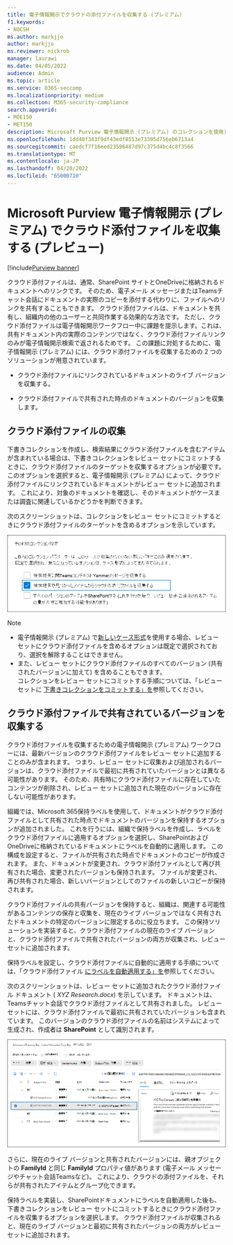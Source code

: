 ```yaml
---
title: 電子情報開示でクラウドの添付ファイルを収集する (プレミアム)
f1.keywords:
- NOCSH
ms.author: markjjo
author: markjjo
ms.reviewer: nickrob
manager: laurawi
ms.date: 04/05/2022
audience: Admin
ms.topic: article
ms.service: O365-seccomp
ms.localizationpriority: medium
ms.collection: M365-security-compliance
search.appverid:
- MOE150
- MET150
description: Microsoft Purview 電子情報開示 (プレミアム) のコレクションを使用して、調査またはケースでレビューするクラウド添付ファイルを収集します。
ms.openlocfilehash: 1dd48f343f9df43edf8553e73395d756eb6713a4
ms.sourcegitcommit: caedcf7f16eed23596487d97c375d4bc4c8f3566
ms.translationtype: MT
ms.contentlocale: ja-JP
ms.lasthandoff: 04/20/2022
ms.locfileid: "65000710"
---
```

# <a name="collect-cloud-attachments-in-microsoft-purview-ediscovery-premium-preview"></a>Microsoft Purview 電子情報開示 (プレミアム) でクラウド添付ファイルを収集する (プレビュー)

[!include[Purview banner](../includes/purview-rebrand-banner.md)]

クラウド添付ファイルは、通常、SharePoint サイトとOneDriveに格納されるドキュメントへのリンクです。 そのため、電子メール メッセージまたはTeamsチャット会話にドキュメントの実際のコピーを添付する代わりに、ファイルへのリンクを共有することもできます。 クラウド添付ファイルは、ドキュメントを共有し、組織内の他のユーザーと共同作業する効果的な方法です。 ただし、クラウド添付ファイルは電子情報開示ワークフロー中に課題を提示します。これは、共有ドキュメント内の実際のコンテンツではなく、クラウド添付ファイルリンクのみが電子情報開示検索で返されるためです。 この課題に対処するために、電子情報開示 (プレミアム) には、クラウド添付ファイルを収集するための 2 つのソリューションが用意されています。  

- クラウド添付ファイルにリンクされているドキュメントのライブ バージョンを収集する。

- クラウド添付ファイルで共有された時点のドキュメントのバージョンを収集します。

## <a name="collecting-cloud-attachments"></a>クラウド添付ファイルの収集

下書きコレクションを作成し、検索結果にクラウド添付ファイルを含むアイテムが含まれている場合は、下書きコレクションをレビュー セットにコミットするときに、クラウド添付ファイルのターゲットを収集するオプションが必要です。 このオプションを選択すると、電子情報開示 (プレミアム) によって、クラウド添付ファイルにリンクされているドキュメントがレビュー セットに追加されます。 これにより、対象のドキュメントを確認し、そのドキュメントがケースまたは調査に関連しているかどうかを判断できます。

次のスクリーンショットは、コレクションをレビュー セットにコミットするときにクラウド添付ファイルのターゲットを含めるオプションを示しています。

![コレクションをレビュー セットにコミットするときにクラウド添付ファイルを含めるオプション](../media/CollectCloudAttachments1.png)

> [!NOTE]
>- 電子情報開示 (プレミアム) で[新しいケース形式](advanced-ediscovery-new-case-format.md)を使用する場合、レビュー セットにクラウド添付ファイルを含めるオプションは既定で選択されており、選択を解除することはできません。<br/>
>- また、レビュー セットにクラウド添付ファイルのすべてのバージョン (共有されたバージョンに加えて) を含めることもできます。  
コレクションをレビュー セットにコミットする手順については、「レビュー セットに [下書きコレクションをコミットする」を](commit-draft-collection.md)参照してください。

## <a name="collecting-the-version-shared-in-a-cloud-attachment"></a>クラウド添付ファイルで共有されているバージョンを収集する

クラウド添付ファイルを収集するための電子情報開示 (プレミアム) ワークフローには、最新バージョンのクラウド添付ファイルをレビュー セットに追加することのみが含まれます。 つまり、レビュー セットに収集および追加されるバージョンは、クラウド添付ファイルで最初に共有されていたバージョンとは異なる可能性があります。 そのため、共有時にクラウド添付ファイルに存在していたコンテンツが削除され、レビュー セットに追加された現在のバージョンに存在しない可能性があります。

組織では、Microsoft 365保持ラベルを使用して、ドキュメントがクラウド添付ファイルとして共有された時点でドキュメントのバージョンを保持するオプションが追加されました。 これを行うには、組織で保持ラベルを作成し、ラベルをクラウド添付ファイルに適用するオプションを選択し、SharePointおよびOneDriveに格納されているドキュメントにラベルを自動的に適用します。 この構成を設定すると、ファイルが共有された時点でドキュメントのコピーが作成されます。 また、ドキュメントが変更され、クラウド添付ファイルとして再び共有された場合、変更されたバージョンも保持されます。 ファイルが変更され、再び共有された場合、新しいバージョンとしてのファイルの新しいコピーが保持されます。

クラウド添付ファイルの共有バージョンを保持すると、組織は、関連する可能性があるコンテンツの保存と収集を、現在のライブ バージョンではなく共有されたドキュメントの特定のバージョンに限定するのに役立ちます。 この保持ソリューションを実装すると、クラウド添付ファイルの現在のライブ バージョンと、クラウド添付ファイルで共有されたバージョンの両方が収集され、レビュー セットに追加されます。

保持ラベルを設定し、クラウド添付ファイルに自動的に適用する手順については、「クラウド添付ファイル [にラベルを自動適用する」を](apply-retention-labels-automatically.md#auto-apply-labels-to-cloud-attachments)参照してください。

次のスクリーンショットは、レビュー セットに追加されたクラウド添付ファイル ドキュメント ( *XYZ Research.docx*) を示しています。 ドキュメントは、Teamsチャット会話でクラウド添付ファイルとして共有されました。 レビュー セットには、クラウド添付ファイルで最初に共有されていたバージョンも含まれています。 このバージョンのクラウド添付ファイルの名前はシステムによって生成され、作成者は **SharePoint** として識別されます。

![レビュー セットに表示された共有されたクラウド添付ファイルのバージョン](../media/CollectCloudAttachments2.png)

さらに、現在のライブ バージョンと共有されたバージョンには、親オブジェクトの **FamilyId** と同じ **FamilyId** プロパティ値があります (電子メール メッセージやチャット会話Teamsなど)。 これにより、クラウドの添付ファイルを、それらが共有されたアイテムとグループ化できます。

保持ラベルを実装し、SharePointドキュメントにラベルを自動適用した後も、下書きコレクションをレビュー セットにコミットするときにクラウド添付ファイルを収集するオプションを選択します。 クラウド添付ファイルが収集されると、現在のライブ バージョンと最初に共有されたバージョンの両方がレビュー セットに追加されます。
